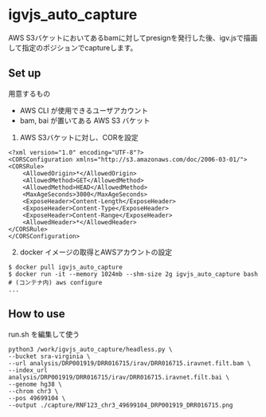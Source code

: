 # igvjs_auto_capture

AWS S3バケットにおいてあるbamに対してpresignを発行した後、igv.jsで描画して指定のポジションでcaptureします。

## Set up

用意するもの
 
 - AWS CLI が使用できるユーザアカウント
 - bam, bai が置いてある AWS S3 バケット

1. AWS S3バケットに対し、CORを設定

```
<?xml version="1.0" encoding="UTF-8"?>
<CORSConfiguration xmlns="http://s3.amazonaws.com/doc/2006-03-01/">
<CORSRule>
    <AllowedOrigin>*</AllowedOrigin>
    <AllowedMethod>GET</AllowedMethod>
    <AllowedMethod>HEAD</AllowedMethod>
    <MaxAgeSeconds>3000</MaxAgeSeconds>
    <ExposeHeader>Content-Length</ExposeHeader>
    <ExposeHeader>Content-Type</ExposeHeader>
    <ExposeHeader>Content-Range</ExposeHeader>
    <AllowedHeader>*</AllowedHeader>
</CORSRule>
</CORSConfiguration>
```

2. docker イメージの取得とAWSアカウントの設定

```
$ docker pull igvjs_auto_capture
$ docker run -it --memory 1024mb --shm-size 2g igvjs_auto_capture bash
# (コンテナ内) aws configure
...
```

## How to use

run.sh を編集して使う

```
python3 /work/igvjs_auto_capture/headless.py \
--bucket sra-virginia \
--url analysis/DRP001919/DRR016715/irav/DRR016715.iravnet.filt.bam \
--index_url analysis/DRP001919/DRR016715/irav/DRR016715.iravnet.filt.bai \
--genome hg38 \
--chrom chr3 \
--pos 49699104 \
--output ./capture/RNF123_chr3_49699104_DRP001919_DRR016715.png
```
